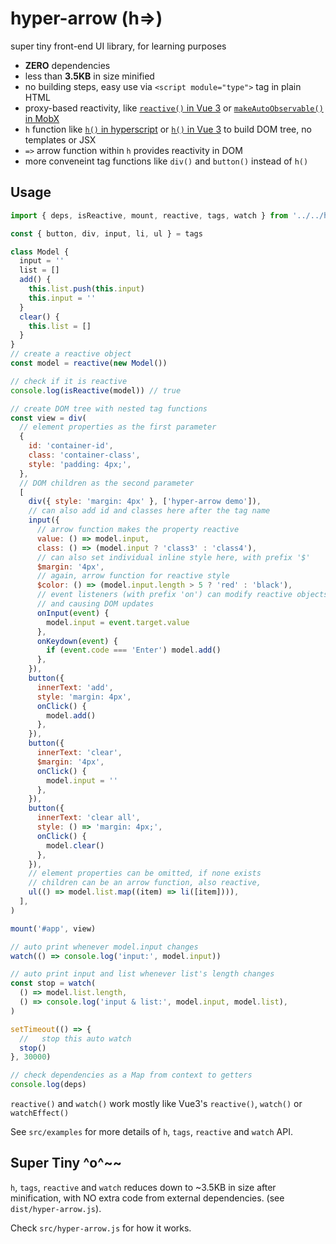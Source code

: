# hyper-arrow (h=>)

super tiny front-end UI library, for learning purposes

- **ZERO** dependencies
- less than **3.5KB** in size minified
- no building steps, easy use via `<script module="type">` tag in plain HTML
- proxy-based reactivity, like [`reactive()` in Vue 3](https://vuejs.org/api/reactivity-core.html#reactive) or [`makeAutoObservable()` in MobX](https://mobx.js.org/observable-state.html#makeautoobservable)
- `h` function like [`h()` in hyperscript](https://github.com/hyperhype/hyperscript) or [`h()` in Vue 3](https://vuejs.org/api/render-function.html#h) to build DOM tree, no templates or JSX
- `=>` arrow function within `h` provides reactivity in DOM
- more conveneint tag functions like `div()` and `button()` instead of `h()`

## Usage

```js
import { deps, isReactive, mount, reactive, tags, watch } from '../../hyper-arrow.js'

const { button, div, input, li, ul } = tags

class Model {
  input = ''
  list = []
  add() {
    this.list.push(this.input)
    this.input = ''
  }
  clear() {
    this.list = []
  }
}
// create a reactive object
const model = reactive(new Model())

// check if it is reactive
console.log(isReactive(model)) // true

// create DOM tree with nested tag functions
const view = div(
  // element properties as the first parameter
  {
    id: 'container-id',
    class: 'container-class',
    style: 'padding: 4px;',
  },
  // DOM children as the second parameter
  [
    div({ style: 'margin: 4px' }, ['hyper-arrow demo']),
    // can also add id and classes here after the tag name
    input({
      // arrow function makes the property reactive
      value: () => model.input,
      class: () => (model.input ? 'class3' : 'class4'),
      // can also set individual inline style here, with prefix '$'
      $margin: '4px',
      // again, arrow function for reactive style
      $color: () => (model.input.length > 5 ? 'red' : 'black'),
      // event listeners (with prefix 'on') can modify reactive objects
      // and causing DOM updates
      onInput(event) {
        model.input = event.target.value
      },
      onKeydown(event) {
        if (event.code === 'Enter') model.add()
      },
    }),
    button({
      innerText: 'add',
      style: 'margin: 4px',
      onClick() {
        model.add()
      },
    }),
    button({
      innerText: 'clear',
      $margin: '4px',
      onClick() {
        model.input = ''
      },
    }),
    button({
      innerText: 'clear all',
      style: () => 'margin: 4px;',
      onClick() {
        model.clear()
      },
    }),
    // element properties can be omitted, if none exists
    // children can be an arrow function, also reactive,
    ul(() => model.list.map((item) => li([item]))),
  ],
)

mount('#app', view)

// auto print whenever model.input changes
watch(() => console.log('input:', model.input))

// auto print input and list whenever list's length changes
const stop = watch(
  () => model.list.length,
  () => console.log('input & list:', model.input, model.list),
)

setTimeout(() => {
  //   stop this auto watch
  stop()
}, 30000)

// check dependencies as a Map from context to getters
console.log(deps)
```

`reactive()` and `watch()` work mostly like Vue3's `reactive()`, `watch()` or `watchEffect()`

See `src/examples` for more details of `h`, `tags`, `reactive` and `watch` API.

## Super Tiny ^o^~~

`h`, `tags`, `reactive` and `watch` reduces down to ~3.5KB in size after minification, with NO extra code from external dependencies. (see `dist/hyper-arrow.js`).

Check `src/hyper-arrow.js` for how it works.
